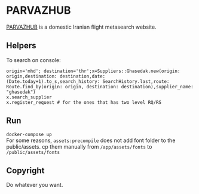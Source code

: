 # PARVAZHUB
[PARVAZHUB](https://parvazhub.com) is a domestic Iranian flight metasearch website.  

## Helpers
To search on console:
```
origin='mhd'; destination='thr';x=Suppliers::Ghasedak.new(origin: origin,destination: destination,date: (Date.today+1).to_s,search_history: SearchHistory.last,route: Route.find_by(origin: origin, destination: destination),supplier_name: "ghasedak")
x.search_supplier
x.register_request # for the ones that has two level RQ/RS
```
## Run
`docker-compose up`  
For some reasons, `assets:precompile` does not add font folder to the public/assets. cp them manually from `/app/assets/fonts` to `/public/assets/fonts`

## Copyright
Do whatever you want.
